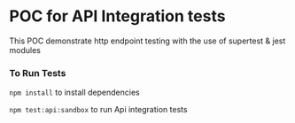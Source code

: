 # POC for API Integration tests 

This POC demonstrate http endpoint testing with the use of supertest & jest modules


### To Run Tests
`npm install` to install dependencies

`npm test:api:sandbox` to run Api integration tests
